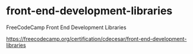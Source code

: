 # front-end-development-libraries
FreeCodeCamp Front End Development Libraries

https://freecodecamp.org/certification/cdecesar/front-end-development-libraries 

